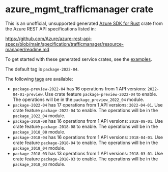 # azure_mgmt_trafficmanager crate

This is an unofficial, unsupported generated [Azure SDK for Rust](https://github.com/Azure/azure-sdk-for-rust/tree/legacy) crate from the Azure REST API specifications listed in:

https://github.com/Azure/azure-rest-api-specs/blob/main/specification/trafficmanager/resource-manager/readme.md

To get started with these generated service crates, see the [examples](https://github.com/Azure/azure-sdk-for-rust/blob/legacy/services/README.md#examples).

The default tag is `package-2022-04`.

The following [tags](https://github.com/Azure/azure-sdk-for-rust/blob/legacy/services/tags.md) are available:

- `package-preview-2022-04` has 16 operations from 1 API versions: `2022-04-01-preview`. Use crate feature `package-preview-2022-04` to enable. The operations will be in the `package_preview_2022_04` module.
- `package-2022-04` has 17 operations from 1 API versions: `2022-04-01`. Use crate feature `package-2022-04` to enable. The operations will be in the `package_2022_04` module.
- `package-2018-08` has 16 operations from 1 API versions: `2018-08-01`. Use crate feature `package-2018-08` to enable. The operations will be in the `package_2018_08` module.
- `package-2018-04` has 16 operations from 1 API versions: `2018-04-01`. Use crate feature `package-2018-04` to enable. The operations will be in the `package_2018_04` module.
- `package-2018-03` has 13 operations from 1 API versions: `2018-03-01`. Use crate feature `package-2018-03` to enable. The operations will be in the `package_2018_03` module.